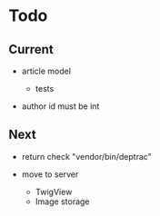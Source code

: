 # Todo

## Current

- article model
  - tests

- author id must be int

## Next

- return check "vendor/bin/deptrac"

- move to server
  - TwigView
  - Image storage
  